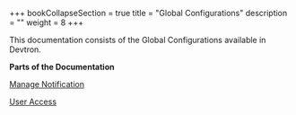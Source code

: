 +++
bookCollapseSection = true
title = "Global Configurations"
description = ""
weight = 8
+++


This documentation consists of the Global Configurations available in Devtron.

**Parts of the Documentation**


[Manage Notification](/docs/reference/global_configurations/manage_notification/)


[User Access](/docs/reference/global_configurations/user_access/)
